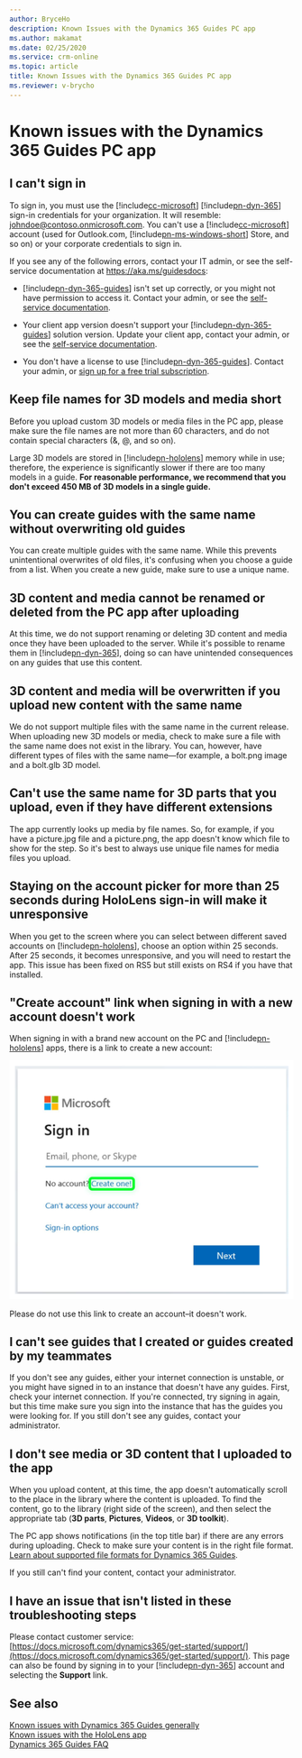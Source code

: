 ```yaml
---
author: BryceHo
description: Known Issues with the Dynamics 365 Guides PC app
ms.author: makamat
ms.date: 02/25/2020
ms.service: crm-online
ms.topic: article
title: Known Issues with the Dynamics 365 Guides PC app
ms.reviewer: v-brycho
---
```


# Known issues with the Dynamics 365 Guides PC app

## I can't sign in

To sign in, you must use the [!include[cc-microsoft](../includes/cc-microsoft.md)] [!include[pn-dyn-365](../includes/pn-dyn-365.md)] sign-in credentials for your organization. It will resemble: johndoe@contoso.onmicrosoft.com. You can't use a [!include[cc-microsoft](../includes/cc-microsoft.md)] account (used for Outlook.com, [!include[pn-ms-windows-short](../includes/pn-ms-windows-short.md)] Store, and so on) or your corporate credentials to sign in. 

If you see any of the following errors, contact your IT admin, or see the self-service documentation at <https://aka.ms/guidesdocs>:

- [!include[pn-dyn-365-guides](../includes/pn-dyn-365-guides.md)] isn't set up correctly, or you might not have permission to access it. Contact your admin, or see the [self-service documentation](https://aka.ms/guidesdocs).

- Your client app version doesn't support your [!include[pn-dyn-365-guides](../includes/pn-dyn-365-guides.md)] solution version. Update your client app, contact your admin, or see the [self-service documentation](https://aka.ms/guidesdocs).

- You don't have a license to use [!include[pn-dyn-365-guides](../includes/pn-dyn-365-guides.md)]. Contact your admin, or [sign up for a free trial subscription]().

## Keep file names for 3D models and media short

Before you upload custom 3D models or media files in the PC app, please make sure the file names are not more than 60 characters, and do not contain special characters (&, @, and so on). 

Large 3D models are stored in [!include[pn-hololens](../includes/pn-hololens.md)] memory while in use; therefore, the experience is significantly slower if there are too many models in a guide. **For reasonable performance, we recommend that you don't exceed 450 MB of 3D models in a single guide.** 

## You can create guides with the same name without overwriting old guides

You can create multiple guides with the same name. While this prevents unintentional overwrites of old files, it's confusing when you choose a guide from a list. When you create a new guide, make sure to use a unique name.

## 3D content and media cannot be renamed or deleted from the PC app after uploading

At this time, we do not support renaming or deleting 3D content and media once they have been uploaded to the server. While it's possible to rename them in [!include[pn-dyn-365](../includes/pn-dyn-365.md)], doing so can have unintended consequences on any guides that use this content.

## 3D content and media will be overwritten if you upload new content with the same name

We do not support multiple files with the same name in the current release. When uploading new 3D models or media, check to make sure a file with the same name does not exist in the library. You can, however, have different types of files with the same name—for example, a bolt.png image and a bolt.glb 3D model.

## Can't use the same name for 3D parts that you upload, even if they have different extensions

The app currently looks up media by file names. So, for example, if you have a picture.jpg file and a picture.png, the app doesn't know which file to show for the step. So it's best to always use unique file names for media files you upload.

## Staying on the account picker for more than 25 seconds during HoloLens sign-in will make it unresponsive

When you get to the screen where you can select between different saved accounts on [!include[pn-hololens](../includes/pn-hololens.md)], choose an option within 25 seconds. After 25 seconds, it becomes unresponsive, and you will need to restart the app. This issue has been fixed on RS5 but still exists on RS4 if you have that installed.

## "Create account" link when signing in with a new account doesn't work
When signing in with a brand new account on the PC and [!include[pn-hololens](../includes/pn-hololens.md)] apps, there is a link to create a new account:

![Sign-in screen](media/sign-in-screen.PNG "Sign-in screen")  
 
Please do not use this link to create an account–it doesn't work.

## I can't see guides that I created or guides created by my teammates

If you don't see any guides, either your internet connection is unstable, or you might have signed in to an instance that doesn't have any guides. First, check your internet connection. If you're connected, try signing in again, but this time make sure you sign into the instance that has the guides you were looking for. If you still don't see any guides, contact your administrator.

## I don't see media or 3D content that I uploaded to the app

When you upload content, at this time, the app doesn't automatically scroll to the place in the library where the content is uploaded. To find the content, go to the library (right side of the screen), and then select the appropriate tab (**3D parts**, **Pictures**, **Videos**, or **3D toolkit**).

The PC app shows notifications (in the top title bar) if there are any errors during uploading. Check to make sure your content is in the right file format. [Learn about supported file formats for Dynamics 365 Guides](create-steps-assign-media.md#what-file-formats-are-supported-for-3d-models-images-and-videos). 

If you still can't find your content, contact your administrator.

## I have an issue that isn't listed in these troubleshooting steps

Please contact customer service: [https://docs.microsoft.com/dynamics365/get-started/support/](https://docs.microsoft.com/dynamics365/get-started/support/). This page can also be found by signing in to your [!include[pn-dyn-365](../includes/pn-dyn-365.md)] account and selecting the **Support** link.

## See also

[Known issues with Dynamics 365 Guides generally](known-issues.md)<br>
[Known issues with the HoloLens app](known-issues-hololens-app.md)<br>
[Dynamics 365 Guides FAQ](faq.md)

